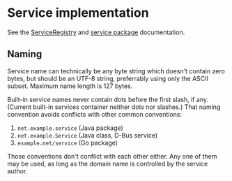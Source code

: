 # Service implementation

See the
[ServiceRegistry](https://godoc.org/github.com/tsavola/gate/runtime#ServiceRegistry)
and [service package](https://godoc.org/github.com/tsavola/gate/service)
documentation.


## Naming

Service name can technically be any byte string which doesn't contain zero
bytes, but should be an UTF-8 string, preferrably using only the ASCII subset.
Maximum name length is 127 bytes.

Built-in service names never contain dots before the first slash, if any.
(Current built-in services container neither dots nor slashes.)  That naming
convention avoids conflicts with other common conventions:

  1. `net.example.service` (Java package)
  2. `net.example.Service` (Java class, D-Bus service)
  3. `example.net/service` (Go package)

Those conventions don't conflict with each other either.  Any one of them may
be used, as long as the domain name is controlled by the service author.

